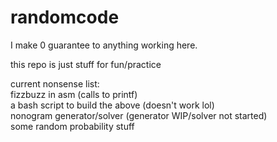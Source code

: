 # randomcode

I make 0 guarantee to anything working here.

this repo is just stuff for fun/practice

current nonsense list:  
fizzbuzz in asm (calls to printf)  
a bash script to build the above (doesn't work lol)  
nonogram generator/solver (generator WIP/solver not started)  
some random probability stuff  


